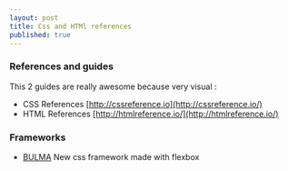 ```yaml
---
layout: post
title: Css and HTMl references
published: true
---
```


### References and guides

This 2 guides are really awesome because very visual : 

* CSS References [http://cssreference.io](http://cssreference.io/)
* HTML References [http://htmlreference.io/](http://htmlreference.io/)


### Frameworks 

* [BULMA](https://github.com/jgthms/bulma) New css framework made with flexbox